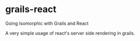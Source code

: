 # grails-react
Going Isomorphic with Grails and React

A very simple usage of react's server side rendering in grails. 
